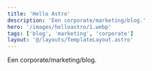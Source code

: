 ```yaml
---
title: 'Hello Astro'
description: 'Een corporate/marketing/blog.'
hero: '/images/helloastro/1.webp'
tags: ['blog', 'marketing', 'corporate']
layout: '@/layouts/TemplateLayout.astro'
---
```


Een corporate/marketing/blog.
